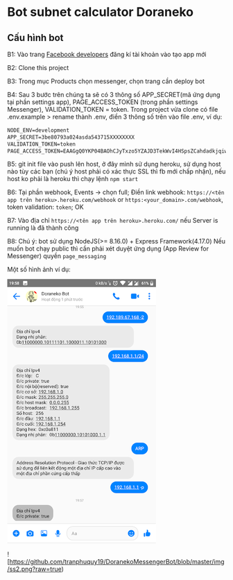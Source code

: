 # Bot subnet calculator Doraneko

## Cấu hình bot

B1: Vào trang [Facebook developers](https://developers.facebook.com/) đăng kí tài khoản vào tạo app mới

B2: Clone this project

B3: Trong mục Products chọn messenger, chọn trang cần deploy bot

B4: Sau 3 bước trên chúng ta sẽ có 3 thông số APP_SECRET(mã ứng dụng tại phần settings app), PAGE_ACCESS_TOKEN (trong phần settings Messenger), VALIDATION_TOKEN = token. Trong project vừa clone có file .env.example > rename thành .env, điền 3 thông số trên vào file .env, ví dụ:


```
NODE_ENV=development
APP_SECRET=3be80793a024asda543715XXXXXXXX
VALIDATION_TOKEN=token
PAGE_ACCESS_TOKEN=EAAGgQ0YKP04BAOhCJyTxzo5YZAJD3TekWvI4HSpsZCahdadkjqiwjeB0hfZBUuVQHBDpxmXoQgwZAbnMhnzjIEgxk52iGHczyTvZCw2DRnpcjZA9IYTzF0LqdmBdv1OZBOUqir8XQxI7gg57FVLzI5z8roaaNXa4ttZAdUiLXXXXXXXXXXXXXXXXXXXXXX
```

B5: git init file vào push lên host, ở đây mình sử dụng heroku, sử dụng host nào tùy các bạn (chú ý host phải có xác thực SSL thì fb mới chấp nhận), nếu host ko phải là heroku thì chạy lệnh ```npm start```

B6: Tại phần webhook, Events -> chọn full; Điền link webhook: ```https://<tên app trên heroku>.heroku.com/webhook``` or ```https:<your_domain>.com/webhook```, token validation: ```token```; OK

B7: Vào địa chỉ ```https://<tên app trên heroku>.heroku.com/``` nếu Server is running là đã thành công

B8: Chú ý: bot sử dụng NodeJS(>= 8.16.0) + Express Framework(4.17.0)
    Nếu muốn bot chạy public thì cần phải xét duyệt ứng dụng (App Review for Messenger) quyền ```page_messaging```

Một số hình ảnh ví dụ: 

![image1](https://github.com/tranphuquy19/DoranekoMessengerBot/blob/master/img/ss1.png?raw=true)

![https://github.com/tranphuquy19/DoranekoMessengerBot/blob/master/img/ss2.png?raw=true)
